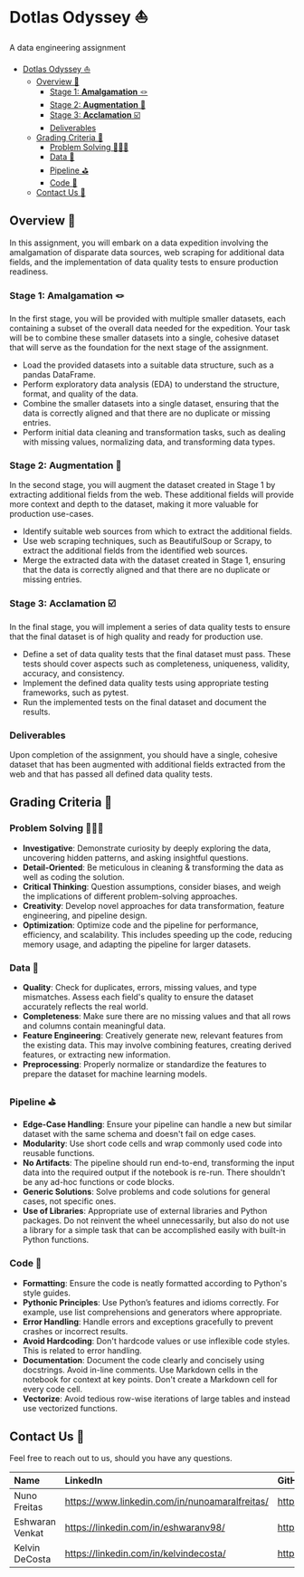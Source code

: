 # Dotlas Odyssey ⛵️

A data engineering assignment

- [Dotlas Odyssey ⛵️](#dotlas-odyssey-️)
  - [Overview 🗼](#overview-)
    - [Stage 1: **Amalgamation** 🪢](#stage-1-amalgamation-)
    - [Stage 2: **Augmentation** 🧱](#stage-2-augmentation-)
    - [Stage 3: **Acclamation** ☑️](#stage-3-acclamation-️)
    - [Deliverables](#deliverables)
  - [Grading Criteria 📝](#grading-criteria-)
    - [Problem Solving 🕵🏼‍♀️](#problem-solving-️)
    - [Data 📇](#data-)
    - [Pipeline ⛳️](#pipeline-️)
    - [Code 🧼](#code-)
  - [Contact Us 💬](#contact-us-)

## Overview 🗼

In this assignment, you will embark on a data expedition involving the amalgamation of disparate data sources, web scraping for additional data fields, and the implementation of data quality tests to ensure production readiness.

### Stage 1: **Amalgamation** 🪢

In the first stage, you will be provided with multiple smaller datasets, each containing a subset of the overall data needed for the expedition. Your task will be to combine these smaller datasets into a single, cohesive dataset that will serve as the foundation for the next stage of the assignment.

- Load the provided datasets into a suitable data structure, such as a pandas DataFrame.
- Perform exploratory data analysis (EDA) to understand the structure, format, and quality of the data.
- Combine the smaller datasets into a single dataset, ensuring that the data is correctly aligned and that there are no duplicate or missing entries.
- Perform initial data cleaning and transformation tasks, such as dealing with missing values, normalizing data, and transforming data types.

### Stage 2: **Augmentation** 🧱

In the second stage, you will augment the dataset created in Stage 1 by extracting additional fields from the web. These additional fields will provide more context and depth to the dataset, making it more valuable for production use-cases.

- Identify suitable web sources from which to extract the additional fields.
- Use web scraping techniques, such as BeautifulSoup or Scrapy, to extract the additional fields from the identified web sources.
- Merge the extracted data with the dataset created in Stage 1, ensuring that the data is correctly aligned and that there are no duplicate or missing entries.

### Stage 3: **Acclamation** ☑️

In the final stage, you will implement a series of data quality tests to ensure that the final dataset is of high quality and ready for production use.

- Define a set of data quality tests that the final dataset must pass. These tests should cover aspects such as completeness, uniqueness, validity, accuracy, and consistency.
- Implement the defined data quality tests using appropriate testing frameworks, such as pytest.
- Run the implemented tests on the final dataset and document the results.

### Deliverables

Upon completion of the assignment, you should have a single, cohesive dataset that has been augmented with additional fields extracted from the web and that has passed all defined data quality tests.

## Grading Criteria 📝

### Problem Solving 🕵🏼‍♀️

- **Investigative**: Demonstrate curiosity by deeply exploring the data, uncovering hidden patterns, and asking insightful questions.
- **Detail-Oriented**: Be meticulous in cleaning & transforming the data as well as coding the solution.
- **Critical Thinking**: Question assumptions, consider biases, and weigh the implications of different problem-solving approaches.
- **Creativity**: Develop novel approaches for data transformation, feature engineering, and pipeline design.
- **Optimization**: Optimize code and the pipeline for performance, efficiency, and scalability. This includes speeding up the code, reducing memory usage, and adapting the pipeline for larger datasets.

### Data 📇

- **Quality**: Check for duplicates, errors, missing values, and type mismatches. Assess each field's quality to ensure the dataset accurately reflects the real world.
- **Completeness**: Make sure there are no missing values and that all rows and columns contain meaningful data.
- **Feature Engineering**: Creatively generate new, relevant features from the existing data. This may involve combining features, creating derived features, or extracting new information.
- **Preprocessing**: Properly normalize or standardize the features to prepare the dataset for machine learning models.

### Pipeline ⛳️

- **Edge-Case Handling**: Ensure your pipeline can handle a new but similar dataset with the same schema and doesn't fail on edge cases.
- **Modularity**: Use short code cells and wrap commonly used code into reusable functions.
- **No Artifacts**: The pipeline should run end-to-end, transforming the input data into the required output if the notebook is re-run. There shouldn't be any ad-hoc functions or code blocks.
- **Generic Solutions**: Solve problems and code solutions for general cases, not specific ones.
- **Use of Libraries**: Appropriate use of external libraries and Python packages. Do not reinvent the wheel unnecessarily, but also do not use a library for a simple task that can be accomplished easily with built-in Python functions.

### Code 🧼

- **Formatting**: Ensure the code is neatly formatted according to Python's style guides.
- **Pythonic Principles**: Use Python’s features and idioms correctly. For example, use list comprehensions and generators where appropriate.
- **Error Handling**: Handle errors and exceptions gracefully to prevent crashes or incorrect results.
- **Avoid Hardcoding**: Don't hardcode values or use inflexible code styles. This is related to error handling.
- **Documentation**: Document the code clearly and concisely using docstrings. Avoid in-line comments. Use Markdown cells in the notebook for context at key points. Don't create a Markdown cell for every code cell.
- **Vectorize**: Avoid tedious row-wise iterations of large tables and instead use vectorized functions.

## Contact Us 💬

Feel free to reach out to us, should you have any questions.

| Name            | LinkedIn                               | GitHub                            |
| :-------------- | :------------------------------------- | :-------------------------------- |
| Nuno Freitas  | <https://www.linkedin.com/in/nunoamaralfreitas/> | <https://github.com/NaFreitaz>  |
| Eshwaran Venkat | <https://linkedin.com/in/eshwaranv98/>   | <https://github.com/cricksmaidiene> |
| Kelvin DeCosta  | <https://linkedin.com/in/kelvindecosta/> | <https://github.com/kelvindecosta>  |
